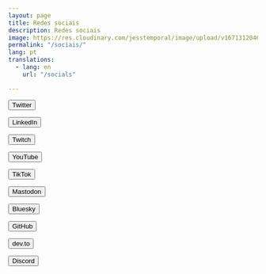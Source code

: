 ```yaml
---
layout: page
title: Redes sociais
description: Redes sociais
image: https://res.cloudinary.com/jesstemporal/image/upload/v1671312046/logo_mh5fv4.png
permalink: "/sociais/"
lang: pt
translations:
  - lang: en
    url: "/socials"

---
```

<div>
<a href="https://twitter.com/jesstemporal"><button class="social-btn">Twitter</button></a>

<a href="https://linkedin.com/in/jessicatemporal/"><button class="social-btn">LinkedIn</button></a>

<a href="https://twitch.tv/jesstemporal/"><button class="social-btn">Twitch</button></a>

<a href="
https://www.youtube.com/@jesstemporal"><button class="social-btn">YouTube</button></a>

<a href="
https://www.tiktok.com/@jess.temporal"><button class="social-btn">TikTok</button></a>

<a href="
https://mastodon.online/@jesstemporal"><button class="social-btn">Mastodon</button></a>

<a href="
https://bsky.app/profile/jesstemporal.com"><button class="social-btn">Bluesky</button></a>

<a href="
https://github.com/jtemporal"><button class="social-btn">GitHub</button></a>

<a href="
https://dev.to/jesstemporal"><button class="social-btn">dev.to</button></a>

<a href="
https://discord.gg/vaXEEXEswD"><button class="social-btn">Discord</button></a>
